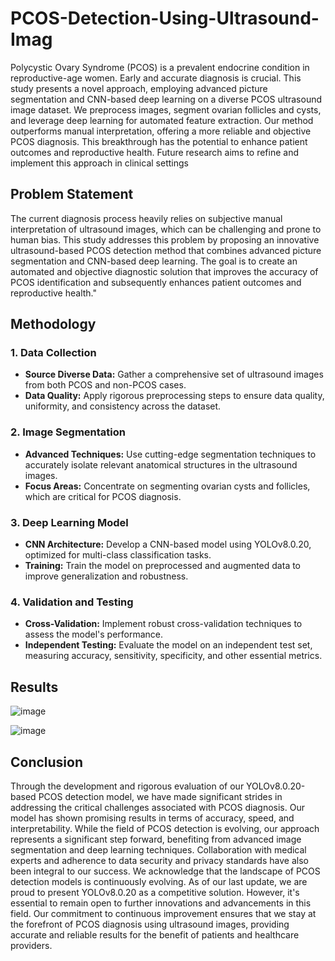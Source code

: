 # PCOS-Detection-Using-Ultrasound-Imag

Polycystic Ovary Syndrome (PCOS) is a prevalent endocrine condition in
reproductive-age women. Early and accurate diagnosis is crucial. This study
presents a novel approach, employing advanced picture segmentation and
CNN-based deep learning on a diverse PCOS ultrasound image dataset. We
preprocess images, segment ovarian follicles and cysts, and leverage deep
learning for automated feature extraction. Our method outperforms manual
interpretation, offering a more reliable and objective PCOS diagnosis. This
breakthrough has the potential to enhance patient outcomes and
reproductive health. Future research aims to refine and implement this
approach in clinical settings

## Problem Statement

The current diagnosis process heavily relies on subjective manual
interpretation of ultrasound images, which can be challenging and prone to
human bias. This study addresses this problem by proposing an innovative
ultrasound-based PCOS detection method that combines advanced
picture segmentation and CNN-based deep learning. The goal is to create
an automated and objective diagnostic solution that improves the
accuracy of PCOS identification and subsequently enhances patient
outcomes and reproductive health."

## Methodology

### 1. Data Collection
- **Source Diverse Data:** Gather a comprehensive set of ultrasound images from both PCOS and non-PCOS cases.
- **Data Quality:** Apply rigorous preprocessing steps to ensure data quality, uniformity, and consistency across the dataset.

### 2. Image Segmentation
- **Advanced Techniques:** Use cutting-edge segmentation techniques to accurately isolate relevant anatomical structures in the ultrasound images.
- **Focus Areas:** Concentrate on segmenting ovarian cysts and follicles, which are critical for PCOS diagnosis.

### 3. Deep Learning Model
- **CNN Architecture:** Develop a CNN-based model using YOLOv8.0.20, optimized for multi-class classification tasks.
- **Training:** Train the model on preprocessed and augmented data to improve generalization and robustness.

### 4. Validation and Testing
- **Cross-Validation:** Implement robust cross-validation techniques to assess the model's performance.
- **Independent Testing:** Evaluate the model on an independent test set, measuring accuracy, sensitivity, specificity, and other essential metrics.


## Results

![image](https://github.com/user-attachments/assets/7793f9e6-fa21-4b9f-b414-e8ad628cb0c3)

![image](https://github.com/user-attachments/assets/6d81be40-2673-44f1-af96-ba839f19fb6c)

## Conclusion

Through the development and rigorous evaluation of our YOLOv8.0.20-based PCOS detection model, we have made significant strides in addressing the critical challenges associated with PCOS diagnosis. Our model has shown promising results in terms of accuracy, speed, and interpretability.
While the field of PCOS detection is evolving, our approach represents a significant step forward, benefiting from advanced image segmentation and deep learning techniques. Collaboration with medical experts and adherence to data security and privacy standards have also been integral to our success.
We acknowledge that the landscape of PCOS detection models is continuously evolving. As of our last update, we are proud to present YOLOv8.0.20 as a competitive solution. However, it's essential to remain open to further innovations and advancements in this field. Our commitment to continuous improvement ensures that we stay at the forefront of PCOS diagnosis using ultrasound images, providing accurate and reliable results for the benefit of patients and healthcare providers.





